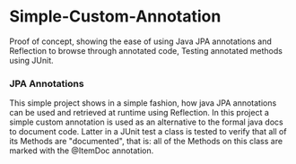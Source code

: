 # Simple-Custom-Annotation
Proof of concept, showing the ease of using Java JPA annotations and Reflection to browse through annotated code, Testing annotated methods using JUnit.

<h3>JPA Annotations</h3>
This simple project shows in a simple fashion, how java JPA annotations can be used and retrieved at runtime using Reflection. In this project a simple 
custom annotation is used as an alternative to the formal java docs to document code. Latter in a JUnit test a class is tested to verify
that all of its Methods are "documented", that is: all of the Methods on this class are marked with the @ItemDoc annotation.
